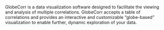 

GlobeCorr is a data visualization software designed to facilitate the viewing and analysis of multiple correlations. 
GlobeCorr accepts a table of correlations and provides an interactive and customizable “globe-based” visualization to 
enable further, dynamic exploration of your data.
